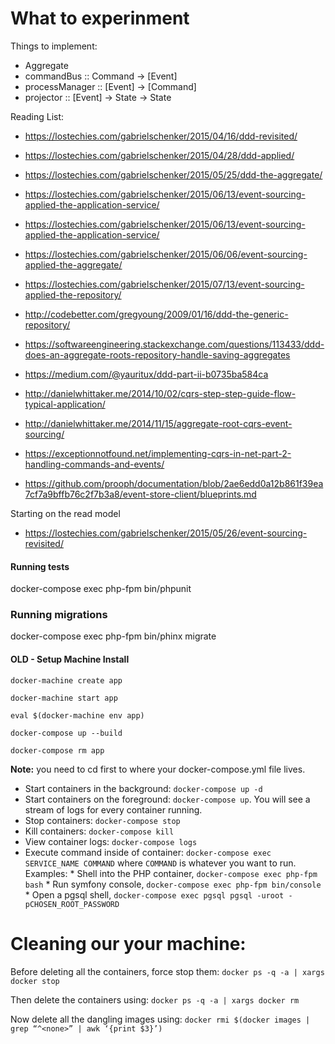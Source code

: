 
What to experinment
===

Things to implement:
- Aggregate 
- commandBus :: Command -> [Event]
- processManager :: [Event] -> [Command]
- projector :: [Event] -> State -> State


Reading List:
- https://lostechies.com/gabrielschenker/2015/04/16/ddd-revisited/
- https://lostechies.com/gabrielschenker/2015/04/28/ddd-applied/
- https://lostechies.com/gabrielschenker/2015/05/25/ddd-the-aggregate/
- https://lostechies.com/gabrielschenker/2015/06/13/event-sourcing-applied-the-application-service/
- https://lostechies.com/gabrielschenker/2015/06/13/event-sourcing-applied-the-application-service/
- https://lostechies.com/gabrielschenker/2015/06/06/event-sourcing-applied-the-aggregate/
- https://lostechies.com/gabrielschenker/2015/07/13/event-sourcing-applied-the-repository/


- http://codebetter.com/gregyoung/2009/01/16/ddd-the-generic-repository/
- https://softwareengineering.stackexchange.com/questions/113433/ddd-does-an-aggregate-roots-repository-handle-saving-aggregates
- https://medium.com/@yauritux/ddd-part-ii-b0735ba584ca
- http://danielwhittaker.me/2014/10/02/cqrs-step-step-guide-flow-typical-application/
- http://danielwhittaker.me/2014/11/15/aggregate-root-cqrs-event-sourcing/
- https://exceptionnotfound.net/implementing-cqrs-in-net-part-2-handling-commands-and-events/
- https://github.com/prooph/documentation/blob/2ae6edd0a12b861f39ea7cf7a9bffb76c2f7b3a8/event-store-client/blueprints.md


Starting on the read model
 - https://lostechies.com/gabrielschenker/2015/05/26/event-sourcing-revisited/


####  Running tests
docker-compose exec php-fpm bin/phpunit


### Running migrations
docker-compose exec php-fpm bin/phinx migrate



#### OLD - Setup Machine Install


`docker-machine create app`

`docker-machine start app`

`eval $(docker-machine env app)`

`docker-compose up --build`

`docker-compose rm app`


**Note:** you need to cd first to where your docker-compose.yml file lives.

  * Start containers in the background: `docker-compose up -d`
  * Start containers on the foreground: `docker-compose up`. You will see a stream of logs for every container running.
  * Stop containers: `docker-compose stop`
  * Kill containers: `docker-compose kill`
  * View container logs: `docker-compose logs`
  * Execute command inside of container: `docker-compose exec SERVICE_NAME COMMAND` where `COMMAND` is whatever you want to run. Examples:
        * Shell into the PHP container, `docker-compose exec php-fpm bash`
        * Run symfony console, `docker-compose exec php-fpm bin/console`
        * Open a pgsql shell, `docker-compose exec pgsql pgsql -uroot -pCHOSEN_ROOT_PASSWORD`


Cleaning our your machine:
====
Before deleting all the containers, force stop them:
`docker ps -q -a | xargs docker stop`

Then delete the containers using:
`docker ps -q -a | xargs docker rm`

Now delete all the dangling images using:
`docker rmi $(docker images | grep “^<none>” | awk ‘{print $3}’)`